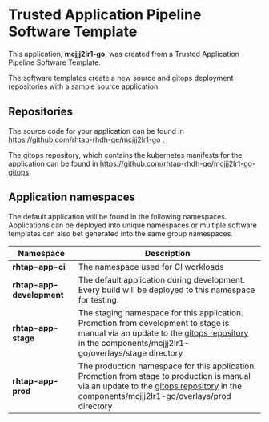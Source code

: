 # Trusted Application Pipeline Software Template

This application, **mcjjj2lr1-go**, was created from a Trusted Application Pipeline Software Template.

The software templates create a new source and gitops deployment repositories with a sample source application. 

## Repositories

The source code for your application can be found in [https://github.com/rhtap-rhdh-qe/mcjjj2lr1-go ](https://github.com/rhtap-rhdh-qe/mcjjj2lr1-go ).
 
The gitops repository, which contains the kubernetes manifests for the application can be found in 
[https://github.com/rhtap-rhdh-qe/mcjjj2lr1-go-gitops ](https://github.com/rhtap-rhdh-qe/mcjjj2lr1-go-gitops ) 

## Application namespaces 

The default application will be found in the following namespaces. Applications can be deployed into unique namespaces or multiple software templates can also bet generated into the same group namespaces.  

|  Namespace   |  Description   |  
| -------- | -------- |
| **rhtap-app-ci** | The namespace used for CI workloads |
| **rhtap-app-development** | The default application during development. Every build will be deployed to this namespace for testing. |
| **rhtap-app-stage** | The staging namespace for this application. Promotion from development to stage is manual via an update to the [gitops repository](https://github.com/rhtap-rhdh-qe/mcjjj2lr1-go-gitops ) in the components/mcjjj2lr1-go/overlays/stage directory |
| **rhtap-app-prod** | The production namespace for this application. Promotion from stage to production is manual via an update to the [gitops repository](https://github.com/rhtap-rhdh-qe/mcjjj2lr1-go-gitops ) in the components/mcjjj2lr1-go/overlays/prod directory |